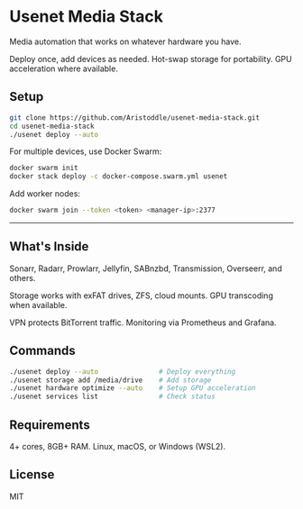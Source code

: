 # Usenet Media Stack

Media automation that works on whatever hardware you have.

Deploy once, add devices as needed. Hot-swap storage for portability. GPU acceleration where available.


## Setup

```bash
git clone https://github.com/Aristoddle/usenet-media-stack.git
cd usenet-media-stack
./usenet deploy --auto
```

For multiple devices, use Docker Swarm:

```bash
docker swarm init
docker stack deploy -c docker-compose.swarm.yml usenet
```

Add worker nodes:

```bash
docker swarm join --token <token> <manager-ip>:2377
```

---

## What's Inside

Sonarr, Radarr, Prowlarr, Jellyfin, SABnzbd, Transmission, Overseerr, and others.

Storage works with exFAT drives, ZFS, cloud mounts. GPU transcoding when available.

VPN protects BitTorrent traffic. Monitoring via Prometheus and Grafana.

## Commands

```bash
./usenet deploy --auto               # Deploy everything
./usenet storage add /media/drive    # Add storage
./usenet hardware optimize --auto    # Setup GPU acceleration
./usenet services list               # Check status
```

## Requirements

4+ cores, 8GB+ RAM. Linux, macOS, or Windows (WSL2).

## License

MIT
